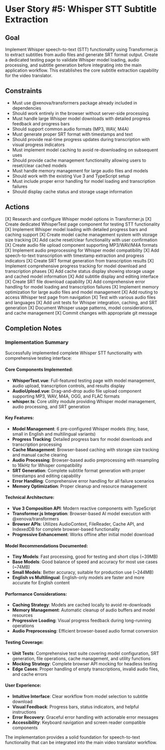 # User Story #5: Whisper STT Subtitle Extraction

## Goal

Implement Whisper speech-to-text (STT) functionality using Transformer.js to extract subtitles from audio files and generate SRT format output. Create a dedicated testing page to validate Whisper model loading, audio processing, and subtitle generation before integrating into the main application workflow. This establishes the core subtitle extraction capability for the video translator.

## Constraints

- Must use @xenova/transformers package already included in dependencies
- Should work entirely in the browser without server-side processing
- Must handle large Whisper model downloads with detailed progress feedback and progress bars
- Should support common audio formats (MP3, WAV, M4A)
- Must generate proper SRT format with timestamps and text
- Should provide real-time progress updates during transcription with visual progress indicators
- Must implement model caching to avoid re-downloading on subsequent uses
- Should provide cache management functionality allowing users to reset/clear cached models
- Must handle memory management for large audio files and models
- Should work with the existing Vue 3 and TypeScript setup
- Must include proper error handling for model loading and transcription failures
- Should display cache status and storage usage information

## Actions

[X] Research and configure Whisper model options in Transformer.js
[X] Create dedicated WhisperTest page component for testing STT functionality
[X] Implement Whisper model loading with detailed progress bars and caching support
[X] Create model cache management system with storage size tracking
[X] Add cache reset/clear functionality with user confirmation
[X] Create audio file upload component supporting MP3/WAV/M4A formats
[X] Implement audio preprocessing for Whisper model compatibility
[X] Add speech-to-text transcription with timestamp extraction and progress indicators
[X] Create SRT format generation from transcription results
[X] Implement comprehensive progress tracking for model download and transcription phases
[X] Add cache status display showing storage usage and cached model information
[X] Add subtitle display and editing interface
[X] Create SRT file download capability
[X] Add comprehensive error handling for model loading and transcription failures
[X] Implement memory optimization for large audio files and model management
[X] Add routing to access Whisper test page from navigation
[X] Test with various audio files and languages
[X] Add unit tests for Whisper integration, caching, and SRT generation
[X] Document Whisper usage patterns, model considerations, and cache management
[X] Commit changes with appropriate git message

## Completion Notes

### Implementation Summary
Successfully implemented complete Whisper STT functionality with comprehensive testing interface:

#### Core Components Implemented:
- **WhisperTest.vue**: Full-featured testing page with model management, audio upload, transcription controls, and results display
- **AudioUpload.vue**: Drag-and-drop audio file upload component supporting MP3, WAV, M4A, OGG, and FLAC formats
- **whisper.ts**: Core utility module providing Whisper model management, audio processing, and SRT generation

#### Key Features:
- **Model Management**: 6 pre-configured Whisper models (tiny, base, small in English and multilingual variants)
- **Progress Tracking**: Detailed progress bars for model downloads and transcription processing
- **Cache Management**: Browser-based caching with storage size tracking and manual cache clearing
- **Audio Processing**: Browser-based audio preprocessing with resampling to 16kHz for Whisper compatibility
- **SRT Generation**: Complete subtitle format generation with proper timestamps and editing capability
- **Error Handling**: Comprehensive error handling for all failure scenarios
- **Memory Optimization**: Proper cleanup and resource management

#### Technical Architecture:
- **Vue 3 Composition API**: Modern reactive components with TypeScript
- **Transformer.js Integration**: Browser-based AI model execution with @xenova/transformers
- **Browser APIs**: Utilizes AudioContext, FileReader, Cache API, and IndexedDB for complete browser-based functionality
- **Progressive Enhancement**: Works offline after initial model download

#### Model Recommendations Documented:
- **Tiny Models**: Fast processing, good for testing and short clips (~39MB)
- **Base Models**: Good balance of speed and accuracy for most use cases (~74MB)
- **Small Models**: Better accuracy, suitable for production use (~244MB)
- **English vs Multilingual**: English-only models are faster and more accurate for English content

#### Performance Considerations:
- **Caching Strategy**: Models are cached locally to avoid re-downloads
- **Memory Management**: Automatic cleanup of audio buffers and model resources
- **Progressive Loading**: Visual progress feedback during long-running operations
- **Audio Preprocessing**: Efficient browser-based audio format conversion

#### Testing Coverage:
- **Unit Tests**: Comprehensive test suite covering model configuration, SRT generation, file operations, cache management, and utility functions
- **Mocking Strategy**: Complete browser API mocking for headless testing
- **Edge Cases**: Proper handling of empty transcriptions, invalid audio files, and cache errors

#### User Experience:
- **Intuitive Interface**: Clear workflow from model selection to subtitle download
- **Visual Feedback**: Progress bars, status indicators, and helpful instructions
- **Error Recovery**: Graceful error handling with actionable error messages
- **Accessibility**: Keyboard navigation and screen reader compatible components

The implementation provides a solid foundation for speech-to-text functionality that can be integrated into the main video translator workflow.
